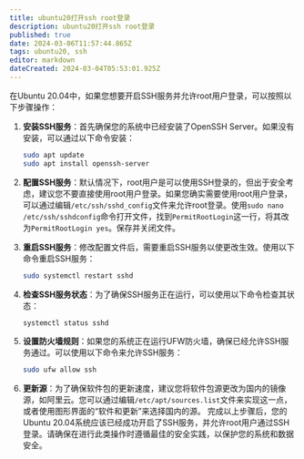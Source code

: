```yaml
---
title: ubuntu20打开ssh root登录
description: ubuntu20打开ssh root登录
published: true
date: 2024-03-06T11:57:44.865Z
tags: ubuntu20, ssh
editor: markdown
dateCreated: 2024-03-04T05:53:01.925Z
---
```


在Ubuntu 20.04中，如果您想要开启SSH服务并允许root用户登录，可以按照以下步骤操作：

1. **安装SSH服务**：首先确保您的系统中已经安装了OpenSSH Server。如果没有安装，可以通过以下命令安装：

    ```bash
    sudo apt update
    sudo apt install openssh-server
    ```
2. **配置SSH服务**：默认情况下，root用户是可以使用SSH登录的，但出于安全考虑，建议您不要直接使用root用户登录。如果您确实需要使用root用户登录，可以通过编辑`/etc/ssh/sshd_config`文件来允许root登录。使用`sudo nano /etc/ssh/sshdconfig`命令打开文件，找到`PermitRootLogin`这一行，将其改为`PermitRootLogin yes`。保存并关闭文件。
3. **重启SSH服务**：修改配置文件后，需要重启SSH服务以使更改生效。使用以下命令重启SSH服务：

    ```bash
    sudo systemctl restart sshd
    ```
4. **检查SSH服务状态**：为了确保SSH服务正在运行，可以使用以下命令检查其状态：

    ```bash
    systemctl status sshd
    ```
5. **设置防火墙规则**：如果您的系统正在运行UFW防火墙，确保已经允许SSH服务通过。可以使用以下命令来允许SSH服务：

    ```bash
    sudo ufw allow ssh
    ```
6. **更新源**：为了确保软件包的更新速度，建议您将软件包源更改为国内的镜像源，如阿里云。您可以通过编辑`/etc/apt/sources.list`文件来实现这一点，或者使用图形界面的“软件和更新”来选择国内的源。
    完成以上步骤后，您的Ubuntu 20.04系统应该已经成功开启了SSH服务，并允许root用户通过SSH登录。请确保在进行此类操作时遵循最佳的安全实践，以保护您的系统和数据安全。